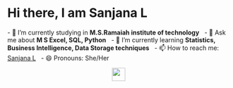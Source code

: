 

<!--
**SanjanaLeninBabu/SanjanaLeninBabu** is a ✨ _special_ ✨ repository because its `README.md` (this file) appears on your GitHub profile.

Here are some ideas to get you started:

- 🔭 I’m currently working on ...
- 🌱 I’m currently learning ...
- 👯 I’m looking to collaborate on ...
- 🤔 I’m looking for help with ...
- 💬 Ask me about ...
- 📫 How to reach me: ...
- 😄 Pronouns: ...
- ⚡ Fun fact: ...
-->
<h1 aligh="center">Hi there, I am Sanjana L</h1>
- 🔭 I’m currently studying in <strong>M.S.Ramaiah institute of technology</strong>
&nbsp;
- 💬 Ask me about <strong>M S Excel, SQL, Python</strong>
&nbsp;
- 🌱 I’m currently learning <strong>Statistics, Business Intelligence, Data Storage techniques</strong>
&nbsp;
- 📫 How to reach me: <a href="https://www.linkedin.com/in/sanjana-l-2a2b0627b/" target="_blank">Sanjana L</a>
&nbsp;
- 😄 Pronouns: She/Her
&nbsp;&nbsp;&nbsp;

<p align="center">
<a href="https://www.linkedin.com/in/sanjana-l-2a2b0627b/" target="_blank"><img src="https://github.com/user-attachments/assets/7f1fe2d7-75c8-4d9e-be9b-b8658aa56832" height="30" widht="30"></a>
</p>


